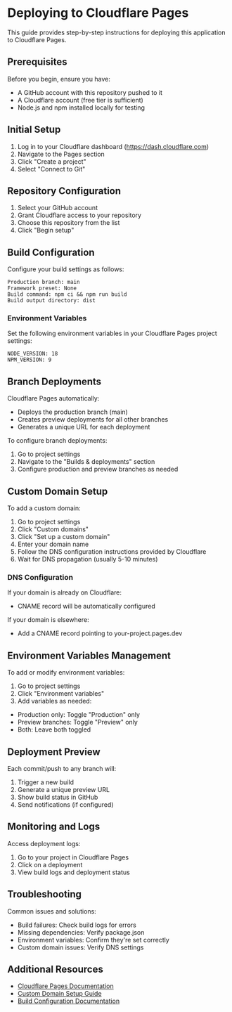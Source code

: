 # Deploying to Cloudflare Pages

This guide provides step-by-step instructions for deploying this application to Cloudflare Pages.

## Prerequisites

Before you begin, ensure you have:
- A GitHub account with this repository pushed to it
- A Cloudflare account (free tier is sufficient)
- Node.js and npm installed locally for testing

## Initial Setup

1. Log in to your Cloudflare dashboard (https://dash.cloudflare.com)
2. Navigate to the Pages section
3. Click "Create a project"
4. Select "Connect to Git"

## Repository Configuration

1. Select your GitHub account
2. Grant Cloudflare access to your repository
3. Choose this repository from the list
4. Click "Begin setup"

## Build Configuration

Configure your build settings as follows:

```
Production branch: main
Framework preset: None
Build command: npm ci && npm run build
Build output directory: dist
```

### Environment Variables

Set the following environment variables in your Cloudflare Pages project settings:

```
NODE_VERSION: 18
NPM_VERSION: 9
```

## Branch Deployments

Cloudflare Pages automatically:
- Deploys the production branch (main)
- Creates preview deployments for all other branches
- Generates a unique URL for each deployment

To configure branch deployments:
1. Go to project settings
2. Navigate to the "Builds & deployments" section
3. Configure production and preview branches as needed

## Custom Domain Setup

To add a custom domain:

1. Go to project settings
2. Click "Custom domains"
3. Click "Set up a custom domain"
4. Enter your domain name
5. Follow the DNS configuration instructions provided by Cloudflare
6. Wait for DNS propagation (usually 5-10 minutes)

### DNS Configuration

If your domain is already on Cloudflare:
- CNAME record will be automatically configured

If your domain is elsewhere:
- Add a CNAME record pointing to your-project.pages.dev

## Environment Variables Management

To add or modify environment variables:

1. Go to project settings
2. Click "Environment variables"
3. Add variables as needed:
- Production only: Toggle "Production" only
- Preview branches: Toggle "Preview" only
- Both: Leave both toggled

## Deployment Preview

Each commit/push to any branch will:
1. Trigger a new build
2. Generate a unique preview URL
3. Show build status in GitHub
4. Send notifications (if configured)

## Monitoring and Logs

Access deployment logs:
1. Go to your project in Cloudflare Pages
2. Click on a deployment
3. View build logs and deployment status

## Troubleshooting

Common issues and solutions:
- Build failures: Check build logs for errors
- Missing dependencies: Verify package.json
- Environment variables: Confirm they're set correctly
- Custom domain issues: Verify DNS settings

## Additional Resources

- [Cloudflare Pages Documentation](https://developers.cloudflare.com/pages)
- [Custom Domain Setup Guide](https://developers.cloudflare.com/pages/platform/custom-domains)
- [Build Configuration Documentation](https://developers.cloudflare.com/pages/platform/build-configuration)

